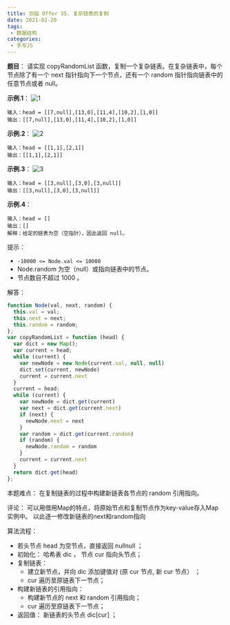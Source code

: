 ```yaml
---
title: 剑指 Offer 35. 复杂链表的复制
date: 2021-02-20
tags:
 - 数据结构
categories:
 - 手写JS
---
```

**题目**：
请实现 copyRandomList 函数，复制一个复杂链表。在复杂链表中，每个节点除了有一个 next 指针指向下一个节点，还有一个 random 指针指向链表中的任意节点或者 null。

**示例.1**：
![1](https://assets.leetcode-cn.com/aliyun-lc-upload/uploads/2020/01/09/e1.png)
```
输入：head = [[7,null],[13,0],[11,4],[10,2],[1,0]]
输出：[[7,null],[13,0],[11,4],[10,2],[1,0]]
```
**示例.2**：
![2](https://assets.leetcode-cn.com/aliyun-lc-upload/uploads/2020/01/09/e2.png)
```
输入：head = [[1,1],[2,1]]
输出：[[1,1],[2,1]]
```

**示例.3**：
![3](https://assets.leetcode-cn.com/aliyun-lc-upload/uploads/2020/01/09/e3.png)
```
输入：head = [[3,null],[3,0],[3,null]]
输出：[[3,null],[3,0],[3,null]]
```

**示例.4**：
```
输入：head = []
输出：[]
解释：给定的链表为空（空指针），因此返回 null。
```

提示：
- ```-10000 <= Node.val <= 10000```
- Node.random 为空（null）或指向链表中的节点。
- 节点数目不超过 1000 。

解答： 
```js
function Node(val, next, random) {
  this.val = val;
  this.next = next;
  this.random = random;
};
var copyRandomList = function (head) {
  var dict = new Map();
  var current = head;
  while (current) {
    var newNode = new Node(current.val, null, null)
    dict.set(current, newNode)
    current = current.next
  }
  current = head;
  while (current) {
    var newNode = dict.get(current)
    var next = dict.get(current.next)
    if (next) {
      newNode.next = next
    }
    var random = dict.get(current.random)
    if (random) {
      newNode.random = random
    }
    current = current.next
  }
  return dict.get(head)
};

```
本题难点： 在复制链表的过程中构建新链表各节点的 random 引用指向。

评论：
可以用借用Map的特点，将原始节点和复制节点作为key-value存入Map实例中。
以此逐一修改新链表的next和random指向

算法流程：
- 若头节点 head 为空节点，直接返回 nullnull ；
- 初始化： 哈希表 dic ， 节点 cur 指向头节点；
- 复制链表：
  - 建立新节点，并向 dic 添加键值对 (原 cur 节点, 新 cur 节点） ；
  - cur 遍历至原链表下一节点；
- 构建新链表的引用指向：
  - 构建新节点的 next 和 random 引用指向；
  - cur 遍历至原链表下一节点；
- 返回值： 新链表的头节点 dic[cur] ；




